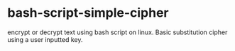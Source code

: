 # bash-script-simple-cipher
encrypt or decrypt text using bash script on linux.
Basic substitution cipher using a user inputted key.
